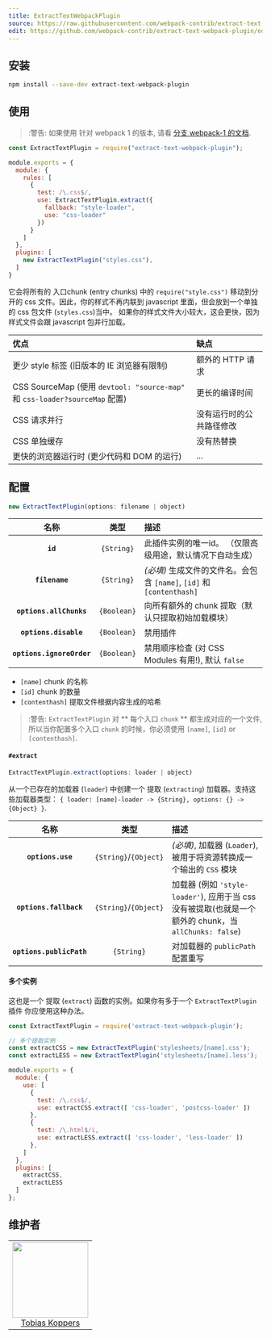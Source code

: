 ```yaml
---
title: ExtractTextWebpackPlugin
source: https://raw.githubusercontent.com/webpack-contrib/extract-text-webpack-plugin/master/README.md
edit: https://github.com/webpack-contrib/extract-text-webpack-plugin/edit/master/README.md
---
```

## 安装

```bash
npm install --save-dev extract-text-webpack-plugin
```

## 使用

> :警告: 如果使用 针对 webpack 1 的版本, 请看 [分支 webpack-1 的文档](https://github.com/webpack/extract-text-webpack-plugin/blob/webpack-1/README.md).

```js
const ExtractTextPlugin = require("extract-text-webpack-plugin");

module.exports = {
  module: {
    rules: [
      {
        test: /\.css$/,
        use: ExtractTextPlugin.extract({
          fallback: "style-loader",
          use: "css-loader"
        })
      }
    ]
  },
  plugins: [
    new ExtractTextPlugin("styles.css"),
  ]
}
```

它会将所有的 入口chunk (entry chunks) 中的 `require("style.css")` 移动到分开的 css 文件。因此，你的样式不再内联到 javascript 里面，但会放到一个单独的 css 包文件 (`styles.css`)当中。 如果你的样式文件大小较大，这会更快，因为样式文件会跟 javascript 包并行加载。

|优点|缺点|
|:---------|:------|
| 更少 style 标签 (旧版本的 IE 浏览器有限制) | 额外的 HTTP 请求 |
| CSS SourceMap (使用 `devtool: "source-map"` 和 `css-loader?sourceMap` 配置) | 更长的编译时间 |
| CSS 请求并行 | 没有运行时的公共路径修改 |
| CSS 单独缓存 | 没有热替换 |
| 更快的浏览器运行时 (更少代码和 DOM 的运行) | ... |

## 配置

```js
new ExtractTextPlugin(options: filename | object)
```

|名称|类型|描述|
|:--:|:--:|:----------|
|**`id`**|`{String}`|此插件实例的唯一id。 （仅限高级用途，默认情况下自动生成）|
|**`filename`**|`{String}`|_(必填)_ 生成文件的文件名。会包含 `[name]`, `[id]` 和 `[contenthash]`|
|**`options.allChunks`**|`{Boolean}`|向所有额外的 chunk 提取（默认只提取初始加载模块）|
|**`options.disable`**|`{Boolean}`|禁用插件|
|**`options.ignoreOrder`**|`{Boolean}`|禁用顺序检查 (对 CSS Modules 有用!), 默认 `false` |

* `[name]` chunk 的名称
* `[id]` chunk 的数量
* `[contenthash]` 提取文件根据内容生成的哈希

> :警告: `ExtractTextPlugin` 对 ** 每个入口 `chunk` ** 都生成对应的一个文件, 所以当你配置多个入口 `chunk` 的时候，你必须使用 `[name]`, `[id]` or `[contenthash]`.

#### `#extract`

```js
ExtractTextPlugin.extract(options: loader | object)
```

从一个已存在的加载器 (`loader`) 中创建一个 提取 (`extracting`) 加载器。支持这些加载器类型： `{ loader: [name]-loader -> {String}, options: {} -> {Object} }`.

|名称|类型|描述|
|:--:|:--:|:----------|
|**`options.use`**|`{String}`/`{Object}`|_(必填)_, 加载器 (`Loader`), 被用于将资源转换成一个输出的 `CSS` 模块 |
|**`options.fallback`**|`{String}`/`{Object}`| 加载器 (例如 `'style-loader'`), 应用于当 css 没有被提取(也就是一个额外的 chunk，当 `allChunks: false`)|
|**`options.publicPath`**|`{String}`|对加载器的 `publicPath` 配置重写|


#### 多个实例

这也是一个 提取 (`extract`) 函数的实例。如果你有多于一个 `ExtractTextPlugin` 插件 你应使用这种办法。

```js
const ExtractTextPlugin = require('extract-text-webpack-plugin');

// 多个提取实例
const extractCSS = new ExtractTextPlugin('stylesheets/[name].css');
const extractLESS = new ExtractTextPlugin('stylesheets/[name].less');

module.exports = {
  module: {
    use: [
      {
        test: /\.css$/,
        use: extractCSS.extract([ 'css-loader', 'postcss-loader' ])
      },
      {
        test: /\.html$/i,
        use: extractLESS.extract([ 'css-loader', 'less-loader' ])
      },
    ]
  },
  plugins: [
    extractCSS,
    extractLESS
  ]
};
```

## 维护者

<table>
  <tbody>
    <tr>
      <td align="center">
        <img width="150 height="150" src="https://github.com/sokra.png?s=150">
        <br>
        <a href="https://github.com/sokra">Tobias Koppers</a>
      </td>
    <tr>
  <tbody>
</table>


[npm]: https://img.shields.io/npm/v/extract-text-webpack-plugin.svg
[npm-url]: https://npmjs.com/package/extract-text-webpack-plugin

[node]: https://img.shields.io/node/v/extract-text-webpack-plugin.svg
[node-url]: https://nodejs.org

[deps]: https://david-dm.org/webpack-contrib/extract-text-webpack-plugin.svg
[deps-url]: https://david-dm.org/webpack-contrib/extract-text-webpack-plugin

[tests]: http://img.shields.io/travis/webpack-contrib/extract-text-webpack-plugin.svg
[tests-url]: https://travis-ci.org/webpack-contrib/extract-text-webpack-plugin

[cover]: https://coveralls.io/repos/github/webpack-contrib/extract-text-webpack-plugin/badge.svg
[cover-url]: https://coveralls.io/github/webpack-contrib/extract-text-webpack-plugin

[chat]: https://badges.gitter.im/webpack/webpack.svg
[chat-url]: https://gitter.im/webpack/webpack
